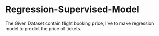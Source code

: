 # Regression-Supervised-Model
The Given Dataset contain flight booking price, I've to make regression model to predict the price of tickets.
